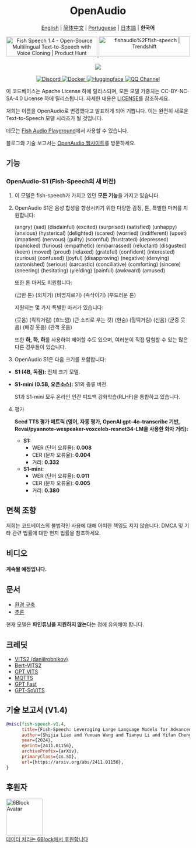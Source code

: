 <div align="center">
<h1>OpenAudio</h1>

[English](../README.md) | [简体中文](README.zh.md) | [Portuguese](README.pt-BR.md) | [日本語](README.ja.md) | **한국어** <br>

<a href="https://www.producthunt.com/posts/fish-speech-1-4?embed=true&utm_source=badge-featured&utm_medium=badge&utm_souce=badge-fish&#0045;speech&#0045;1&#0045;4" target="_blank">
    <img src="https://api.producthunt.com/widgets/embed-image/v1/featured.svg?post_id=488440&theme=light" alt="Fish&#0032;Speech&#0032;1&#0046;4 - Open&#0045;Source&#0032;Multilingual&#0032;Text&#0045;to&#0045;Speech&#0032;with&#0032;Voice&#0032;Cloning | Product Hunt" style="width: 250px; height: 54px;" width="250" height="54" />
</a>
<a href="https://trendshift.io/repositories/7014" target="_blank">
    <img src="https://trendshift.io/api/badge/repositories/7014" alt="fishaudio%2Ffish-speech | Trendshift" style="width: 250px; height: 55px;" width="250" height="55"/>
</a>
<br>
</div>
<br>

<div align="center">
    <img src="https://count.getloli.com/get/@fish-speech?theme=asoul" /><br>
</div>

<br>

<div align="center">
    <a target="_blank" href="https://discord.gg/Es5qTB9BcN">
        <img alt="Discord" src="https://img.shields.io/discord/1214047546020728892?color=%23738ADB&label=Discord&logo=discord&logoColor=white&style=flat-square"/>
    </a>
    <a target="_blank" href="https://hub.docker.com/r/fishaudio/fish-speech">
        <img alt="Docker" src="https://img.shields.io/docker/pulls/fishaudio/fish-speech?style=flat-square&logo=docker"/>
    </a>
    <a target="_blank" href="https://huggingface.co/spaces/fishaudio/fish-speech-1">
        <img alt="Huggingface" src="https://img.shields.io/badge/🤗%20-space%20demo-yellow"/>
    </a>
    <a target="_blank" href="https://pd.qq.com/s/bwxia254o">
      <img alt="QQ Channel" src="https://img.shields.io/badge/QQ-blue?logo=tencentqq">
    </a>
</div>

이 코드베이스는 Apache License 하에 릴리스되며, 모든 모델 가중치는 CC-BY-NC-SA-4.0 License 하에 릴리스됩니다. 자세한 내용은 [LICENSE](../LICENSE)를 참조하세요.

저희는 이름을 OpenAudio로 변경했다고 발표하게 되어 기쁩니다. 이는 완전히 새로운 Text-to-Speech 모델 시리즈가 될 것입니다.

데모는 [Fish Audio Playground](https://fish.audio)에서 사용할 수 있습니다.

블로그와 기술 보고서는 [OpenAudio 웹사이트](https://openaudio.com)를 방문하세요.

## 기능
### OpenAudio-S1 (Fish-Speech의 새 버전)

1. 이 모델은 fish-speech가 가지고 있던 **모든 기능**을 가지고 있습니다.

2. OpenAudio S1은 음성 합성을 향상시키기 위한 다양한 감정, 톤, 특별한 마커를 지원합니다:
   
      (angry) (sad) (disdainful) (excited) (surprised) (satisfied) (unhappy) (anxious) (hysterical) (delighted) (scared) (worried) (indifferent) (upset) (impatient) (nervous) (guilty) (scornful) (frustrated) (depressed) (panicked) (furious) (empathetic) (embarrassed) (reluctant) (disgusted) (keen) (moved) (proud) (relaxed) (grateful) (confident) (interested) (curious) (confused) (joyful) (disapproving) (negative) (denying) (astonished) (serious) (sarcastic) (conciliative) (comforting) (sincere) (sneering) (hesitating) (yielding) (painful) (awkward) (amused)

   또한 톤 마커도 지원합니다:

   (급한 톤) (외치기) (비명지르기) (속삭이기) (부드러운 톤)

    지원되는 몇 가지 특별한 마커가 있습니다:

    (웃음) (킥킥거림) (흐느낌) (큰 소리로 우는 것) (한숨) (헐떡거림) (신음) (군중 웃음) (배경 웃음) (관객 웃음)

    또한 **하, 하, 하**를 사용하여 제어할 수도 있으며, 여러분이 직접 탐험할 수 있는 많은 다른 경우들이 있습니다.

3. OpenAudio S1은 다음 크기를 포함합니다:
-   **S1 (4B, 독점):** 전체 크기 모델.
-   **S1-mini (0.5B, 오픈소스):** S1의 증류 버전.

    S1과 S1-mini 모두 온라인 인간 피드백 강화학습(RLHF)을 통합하고 있습니다.

4. 평가

    **Seed TTS 평가 메트릭 (영어, 자동 평가, OpenAI gpt-4o-transcribe 기반, Revai/pyannote-wespeaker-voxceleb-resnet34-LM을 사용한 화자 거리):**

    -   **S1:**
        -   WER (단어 오류율): **0.008**
        -   CER (문자 오류율): **0.004**
        -   거리: **0.332**
    -   **S1-mini:**
        -   WER (단어 오류율): **0.011**
        -   CER (문자 오류율): **0.005**
        -   거리: **0.380**
    

## 면책 조항

저희는 코드베이스의 불법적인 사용에 대해 어떠한 책임도 지지 않습니다. DMCA 및 기타 관련 법률에 대한 현지 법률을 참조하세요.

## 비디오

#### 계속될 예정입니다.

## 문서

- [환경 구축](en/install.md)
- [추론](en/inference.md)

현재 모델은 **파인튜닝을 지원하지 않는다**는 점에 유의해야 합니다.

## 크레딧

- [VITS2 (daniilrobnikov)](https://github.com/daniilrobnikov/vits2)
- [Bert-VITS2](https://github.com/fishaudio/Bert-VITS2)
- [GPT VITS](https://github.com/innnky/gpt-vits)
- [MQTTS](https://github.com/b04901014/MQTTS)
- [GPT Fast](https://github.com/pytorch-labs/gpt-fast)
- [GPT-SoVITS](https://github.com/RVC-Boss/GPT-SoVITS)

## 기술 보고서 (V1.4)
```bibtex
@misc{fish-speech-v1.4,
      title={Fish-Speech: Leveraging Large Language Models for Advanced Multilingual Text-to-Speech Synthesis},
      author={Shijia Liao and Yuxuan Wang and Tianyu Li and Yifan Cheng and Ruoyi Zhang and Rongzhi Zhou and Yijin Xing},
      year={2024},
      eprint={2411.01156},
      archivePrefix={arXiv},
      primaryClass={cs.SD},
      url={https://arxiv.org/abs/2411.01156},
}
```

## 후원자

<div>
  <a href="https://6block.com/">
    <img src="https://avatars.githubusercontent.com/u/60573493" width="100" height="100" alt="6Block Avatar"/>
  </a>
  <br>
  <a href="https://6block.com/">데이터 처리는 6Block에서 후원합니다</a>
</div> 